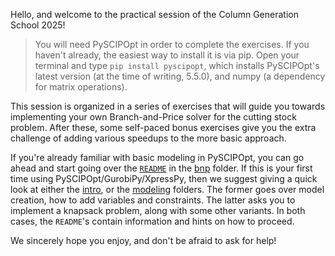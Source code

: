 Hello, and welcome to the practical session of the Column Generation School 2025! 

> You will need PySCIPOpt in order to complete the exercises. If you haven't already, the easiest way to install it is via pip. Open your terminal and type `pip install pyscipopt`, which installs PySCIPOpt's latest version (at the time of writing, 5.5.0), and numpy (a dependency for matrix operations).

This session is organized in a series of exercises that will guide you towards implementing your own Branch-and-Price solver for the cutting stock problem. After these, some self-paced bonus exercises give you the extra challenge of adding various speedups to the more basic approach.

If you're already familiar with basic modeling in PySCIPOpt, you can go ahead and start going over the [`README`](bnp/README.md) in the [bnp](bnp) folder. If this is your first time using PySCIPOpt/GurobiPy/XpressPy, then we suggest giving a quick look at either the [intro](intro), or the [modeling](modeling) folders. The former goes over model creation, how to add variables and constraints. The latter asks you to implement a knapsack problem, along with some other variants. In both cases, the `README`'s contain information and hints on how to proceed.

We sincerely hope you enjoy, and don't be afraid to ask for help!
